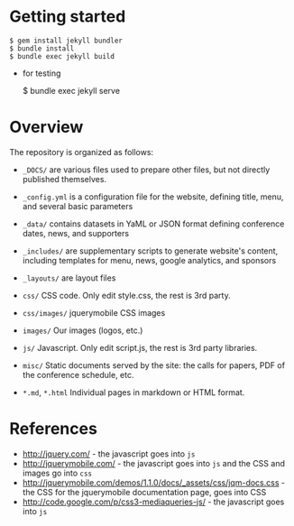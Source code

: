 # Getting started

    $ gem install jekyll bundler
    $ bundle install
    $ bundle exec jekyll build

- for testing

    $ bundle exec jekyll serve

# Overview

The repository is organized as follows:

* `_DOCS/`      are various files used to prepare other files, but not directly published themselves.

* `_config.yml` is a configuration file for the website, defining title, menu, and several basic parameters
* `_data/`      contains datasets in YaML or JSON format defining conference dates, news, and supporters
* `_includes/`  are supplementary scripts to generate website's content, including templates for menu, news, google analytics, and sponsors
* `_layouts/`   are layout files

* `css/`        CSS code. Only edit style.css, the rest is 3rd party.
* `css/images/` jquerymobile CSS images
* `images/`     Our images (logos, etc.)
* `js/`         Javascript. Only edit script.js, the rest is 3rd party libraries.
* `misc/`       Static documents served by the site: the calls for papers, PDF of the conference schedule, etc.
* `*.md`, `*.html` Individual pages in markdown or HTML format.

<!-- * `include/program`  Program listings, auto-generated by `scripts/proggen`. -->
<!-- * All publicly-visible pages are a .php in the top-level directory. Subdirectories contain something included in one way or another. -->

# References

- http://jquery.com/ - the javascript goes into `js`
- http://jquerymobile.com/ - the javascript goes into `js` and the CSS and images go into `css`
- http://jquerymobile.com/demos/1.1.0/docs/_assets/css/jqm-docs.css - the CSS for the jquerymobile documentation page, goes into CSS
- http://code.google.com/p/css3-mediaqueries-js/ - the javascript goes into `js`
